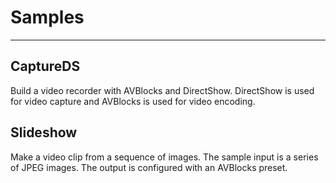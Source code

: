 # Samples

***

## CaptureDS

Build a video recorder with AVBlocks and DirectShow. DirectShow is used for video capture and AVBlocks is used for video encoding. 

## Slideshow

Make a video clip from a sequence of images. The sample input is a series of JPEG images. The output is configured with an AVBlocks preset.

